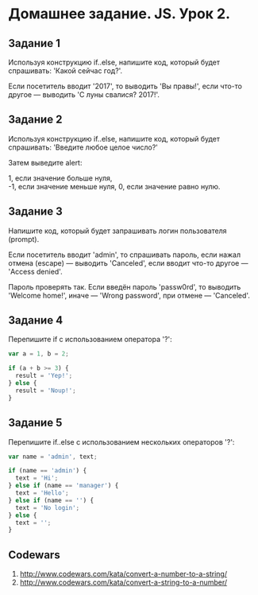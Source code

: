 # Домашнее задание. JS. Урок 2.

## Задание 1

Используя конструкцию if..else, напишите код, который будет спрашивать: 'Какой сейчас год?'.

Если посетитель вводит '2017', то выводить 'Вы правы!', если что-то другое — выводить 'С луны свалися? 2017!'.

## Задание 2

Используя конструкцию if..else, напишите код, который будет спрашивать: 'Введите любое целое число?'

Затем выведите alert:  

1, если значение больше нуля,  
-1, если значение меньше нуля, 
0, если значение равно нулю.  

## Задание 3

Напишите код, который будет запрашивать логин пользователя (prompt).

Если посетитель вводит 'admin', то спрашивать пароль, если нажал отмена (escape) — выводить 'Canceled', если вводит что-то другое — 'Access denied'.

Пароль проверять так. Если введён пароль 'passw0rd', то выводить 'Welcome home!', иначе — 'Wrong password', при отмене — 'Canceled'.

## Задание 4

Перепишите if с использованием оператора '?':

```js
var a = 1, b = 2;

if (a + b >= 3) {
  result = 'Yep!';
} else {
  result = 'Noup!';
}
```

## Задание 5

Перепишите if..else с использованием нескольких операторов '?':

```js
var name = 'admin', text;

if (name == 'admin') {
  text = 'Hi';
} else if (name == 'manager') {
  text = 'Hello';
} else if (name == '') {
  text = 'No login';
} else {
  text = '';
}
```

## Codewars

1.  http://www.codewars.com/kata/convert-a-number-to-a-string/
2.  http://www.codewars.com/kata/convert-a-string-to-a-number/
